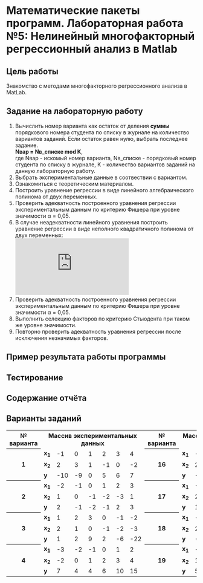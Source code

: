 # Математические пакеты программ. Лабораторная работа №5: Нелинейный многофакторный регрессионный анализ в Matlab

## Цель работы
Знакомство с методами многофакторного регрессионного анализа в MatLab.

## Задание на лабораторную работу
1. Вычислить номер варианта как остаток от деления **суммы** порядкового номера студента по списку в журнале на количество вариантов заданий. Если остаток равен нулю, выбрать последнее задание.  
**Nвар = Nв_списке mod K**,  
где Nвар - искомый номер варианта, Nв_списке - порядковый номер студента по списку в журнале, K - количество вариантов заданий на данную лабораторную работу.
2. Выбрать экспериментальные данные в соотвествии с вариантом.
3. Ознакомиться с теоретическим материалом. 
4. Построить уравнение регрессии в виде линейного алгебраического полинома от двух переменных.
5. Проверить адекватность построенного уравнения регрессии экспериментальным данным по критерию Фишера при уровне значимости α = 0,05.
6. В случае неадекватности линейного уравнения построить уравнение регрессии в виде неполного квадратичного полинома от двух переменных:   
![equation](https://latex.codecogs.com/gif.latex?y%28x_%7B1%7D%2Cx_%7B2%7D%29%3Db_%7B0%7D&plus;b_%7B1%7Dx_%7B1%7D&plus;b_%7B2%7Dx_%7B2%7D&plus;b_%7B3%7Dx_%7B1%7Dx_%7B2%7D)  
7. Проверить адекватность построенного уравнения регрессии экспериментальным данным по критерию Фишера при уровне значимости α = 0,05.
8. Выполнить селекцию факторов по критерию Стьюдента при таком же уровне значимости.
9. Повторно проверить адекватность уравнения регрессии после исключения незначимых факторов.

## Пример результата работы программы

## Тестирование

## Содержание отчёта

## Варианты заданий
<table>
<tr>
    <th>№ варианта</th>
    <th colspan="7">Массив экспериментальных данных</th>
    <th>№ варианта</th>
    <th colspan="7">Массив экспериментальных данных</th>
   </tr>
   <tr>
      <th rowspan="3">1</th>
      <td><b>x<sub>1</sub></b></td>
      <td>-1</td><td>0</td><td>1</td><td>2</td><td>3</td><td>4</td>
       <th rowspan="3">16</th>
      <td><b>x<sub>1</sub></b></td>
      <td>-2</td><td>-1</td><td>0</td><td>1</td><td>2</td><td>3</td>
   </tr>
   <tr>
      <td><b>x<sub>2</sub></b></td>
      <td>2</td><td>3</td><td>1</td><td>-1</td><td>0</td><td>-2</td>
       <td><b>x<sub>2</sub></b></td>
      <td>2</td><td>3</td><td>4</td><td>-1</td><td>-2</td><td>0</td>
   </tr>
   <tr>
      <td><b>y</b></td>
      <td>-10</td><td>-9</td><td>0</td><td>5</td><td>6</td><td>7</td>
       <td><b>y</b></td>
      <td>-4</td><td>1</td><td>6</td><td>-3</td><td>5</td><td>9</td>
   </tr>
    </tr>
    <tr>
      <th rowspan="3">2</th>
      <td><b>x<sub>1</sub></b></td>
      <td>-2</td><td>-1</td><td>0</td><td>1</td><td>2</td><td>3</td>
       <th rowspan="3">17</th>
      <td><b>x<sub>1</sub></b></td>
      <td>-3</td><td>-2</td><td>0</td><td>1</td><td>2</td><td>3</td>
   </tr>
   <tr>
      <td><b>x<sub>2</sub></b></td>
      <td>1</td><td>0</td><td>-1</td><td>-2</td><td>-3</td><td>1</td>
       <td><b>x<sub>2</sub></b></td>
      <td>2</td><td>1</td><td>2</td><td>3</td><td>-1</td><td>-2</td>
   </tr>
   <tr>
      <td><b>y</b></td>
      <td>2</td><td>-1</td><td>-2</td><td>-1</td><td>2</td><td>3</td>
       <td><b>y</b></td>
      <td>16</td><td>5</td><td>5</td><td>0</td><td>10</td><td>21</td>
   </tr>
   <tr>
      <th rowspan="3">3</th>
      <td><b>x<sub>1</sub></b></td>
      <td>1</td><td>2</td><td>3</td><td>0</td><td>-1</td><td>-2</td>
       <th rowspan="3">18</th>
      <td><b>x<sub>1</sub></b></td>
      <td>-3</td><td>-1</td><td>1</td><td>2</td><td>0</td><td>-2</td>
   </tr>
   <tr>
      <td><b>x<sub>2</sub></b></td>
      <td>2</td><td>1</td><td>0</td><td>-1</td><td>-2</td><td>-3</td>
       <td><b>x<sub>2</sub></b></td>
      <td>2</td><td>1</td><td>-1</td><td>-2</td><td>4</td><td>-2</td>
   </tr>
   <tr>
      <td><b>y</b></td>
      <td>1</td><td>2</td><td>9</td><td>2</td><td>-6</td><td>-22</td>
       <td><b>y</b></td>
      <td>-1</td><td>3</td><td>1</td><td>-3</td><td>8</td><td>6</td>
   </tr>
   <tr>
      <th rowspan="3">4</th>
      <td><b>x<sub>1</sub></b></td>
      <td>-3</td><td>-2</td><td>-1</td><td>0</td><td>1</td><td>2</td>
       <th rowspan="3">19</th>
      <td><b>x<sub>1</sub></b></td>
      <td>-3</td><td>-2</td><td>1</td><td>0</td><td>2</td><td>3</td>
   </tr>
   <tr>
      <td><b>x<sub>2</sub></b></td>
      <td>-2</td><td>0</td><td>1</td><td>2</td><td>3</td><td>4</td>
       <td><b>x<sub>2</sub></b></td>
      <td>1</td><td>2</td><td>-3</td><td>4</td><td>-1</td><td>-2</td>
   </tr>
   <tr>
      <td><b>y</b></td>
      <td>7</td><td>4</td><td>4</td><td>6</td><td>10</td><td>15</td>
       <td><b>y</b></td>
      <td>5</td><td>8</td><td>1</td><td>12</td><td>5</td><td>8</td>
   </tr>
  </table>
